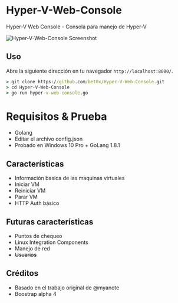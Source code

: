 # Hyper-V-Web-Console
Hyper-V Web Console - Consola para manejo de Hyper-V

![Hyper-V-Web-Console Screenshot](https://raw.githubusercontent.com/bet0x/Hyper-V-Web-Console/master/example.png)

## Uso
Abre la siguiente dirección en tu navegador `http://localhost:8080/`.
``` cmd
> git clone https://github.com/bet0x/Hyper-V-Web-Console.git
> cd Hyper-V-Web-Console
> go run hyper-v-web-console.go
```

# Requisitos & Prueba
* Golang
* Editar el archivo config.json
* Probado en Windows 10 Pro + GoLang 1.8.1

## Características
* Información basica de las maquinas virtuales
* Iniciar VM
* Reiniciar VM
* Parar VM
* HTTP Auth básico

## Futuras características
* Puntos de chequeo
* Linux Integration Components
* Manejo de red
* ~~Usuarios~~

## Créditos
* Basado en el trabajo original de @myanote
* Boostrap alpha 4
